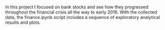 In this project I focused on bank stocks and see how they progressed throughout the financial crisis all the way to early 2016. With the collected data, the finance.ipynb script includes a sequence of exploratory analytical results and plots.
